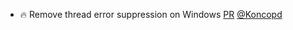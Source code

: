 - 🔥 Remove thread error suppression on Windows [PR](https://github.com/laminlabs/lamindb-setup/pull/944) [@Koncopd](https://github.com/Koncopd)
